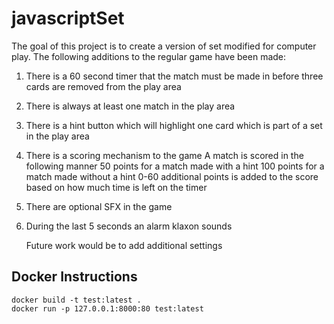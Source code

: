 # javascriptSet

The goal of this project is to create a version of set modified for computer play.  The following additions to the regular game have been made:

1. There is a 60 second timer that the match must be made in before three cards are removed from the play area
2. There is always at least one match in the play area
3. There is a hint button which will highlight one card which is part of a set in the play area
4. There is a scoring mechanism to the game
     A match is scored in the following manner
       50 points for a match made with a hint
       100 points for a match made without a hint
       0-60 additional points is added to the score based on how much time is left on the timer
5. There are optional SFX in the game
6. During the last 5 seconds an alarm klaxon sounds

   Future work would be to add additional settings

## Docker Instructions

```
docker build -t test:latest .
docker run -p 127.0.0.1:8000:80 test:latest
```
